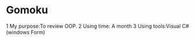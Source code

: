 # Gomoku
1
   My purpose:To review OOP.
2
   Using time: A month
3
   Using tools:Visual C# (windows Form)
